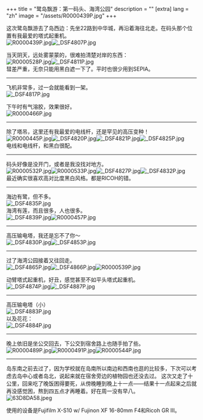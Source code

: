 +++
title = "鹭岛飘游：第一码头、海湾公园"
description = ""
[extra]
lang = "zh"
image = "/assets/R0000439P.jpg"
+++

这次鹭岛飘游去了岛西边：先坐22路到中华城，再沿着海往北走。在码头那个位置有我最爱的塔式起重机。  
![R0000439P.jpg](/assets/R0000439P.jpg)![_DSF4807P.jpg](/assets/_DSF4807P.jpg)

当天阴天，远处雾蒙蒙的，很难拍清楚对岸的东西：  
![R0000528P.jpg](/assets/R0000528P.jpg)![_DSF4811P.jpg](/assets/_DSF4811P.jpg)  
彗差严重，无奈只能用黑白遮一下了。平时也很少用到SEPIA。

------

飞机非常多，过一会就能看到一架。  
![_DSF4817P.jpg](/assets/_DSF4817P.jpg)

下午时有气溶胶，效果很好。  
![R0000466P.jpg](/assets/R0000466P.jpg)

------

除了塔吊，这里还有我最爱的电线杆，还是罕见的高压变种！  
![R0000445P.jpg](/assets/R0000445P.jpg)![_DSF4820P.jpg](/assets/_DSF4820P.jpg)![_DSF4821P.jpg](/assets/_DSF4821P.jpg)![_DSF4825P.jpg](/assets/_DSF4825P.jpg)  
电线和电线杆，和黑白很配。

------

码头好像是没开门，或者是我没找对地方。  
![R0000532P.jpg](/assets/R0000532P.jpg)![R0000533P.jpg](/assets/R0000533P.jpg)![_DSF4827P.jpg](/assets/_DSF4827P.jpg)![_DSF4832P.jpg](/assets/_DSF4832P.jpg)  
最近确实很喜欢高对比度黑白风格。都是RICOH的错。

------

海边有鹭，但不多。  
![_DSF4835P.jpg](/assets/_DSF4835P.jpg)  
海湾有莲，而且很多，人也很多。  
![_DSF4839P.jpg](/assets/_DSF4839P.jpg)![R0000457P.jpg](/assets/R0000457P.jpg)

------

高压输电塔，我还是忘不了你～  
![_DSF4830P.jpg](/assets/_DSF4830P.jpg)![_DSF4853P.jpg](/assets/_DSF4853P.jpg)

------

过了海湾公园接着又往回走。  
![_DSF4865P.jpg](/assets/_DSF4865P.jpg)![_DSF4866P.jpg](/assets/_DSF4866P.jpg)![R0000539P.jpg](/assets/R0000539P.jpg)

动臂塔式起重机，好丑，感觉甚至不如平头塔式起重机。  
![_DSF4874P.jpg](/assets/_DSF4874P.jpg)![_DSF4887P.jpg](/assets/_DSF4887P.jpg)

------

高压输电塔（小）  
![_DSF4883P.jpg](/assets/_DSF4883P.jpg)  
以及花花：  
![_DSF4884P.jpg](/assets/_DSF4884P.jpg)

------

晚上依旧是坐公交回去，下公交到宿舍路上也随手拍了些。  
![R0000489P.jpg](/assets/R0000489P.jpg)![R0000491P.jpg](/assets/R0000491P.jpg)![R0000544P.jpg](/assets/R0000544P.jpg)

------

岛东南之前去过了，因为学校就在岛南所以南边和西南也逛的比较多，下次可以考虑去岛中心或者岛北，说起来就在宿舍旁边的植物园也还没去过。
这次又走了十公里，回来吃了晚饭困得要死，从傍晚睡到晚上十一点——结果十一点起来之后就再没感觉困，熬到四五点才再睡着。好在周一没有早八。  
![63D8DA58.jpeg](/assets/63D8DA58.jpeg)

使用的设备是Fujifilm X-S10 w/ Fujinon XF 16-80mm F4和Ricoh GR III。